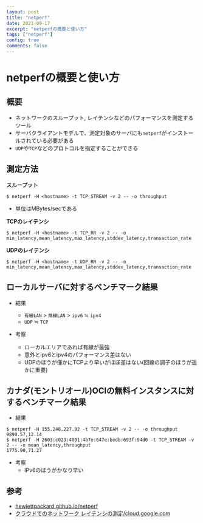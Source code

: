 ```yaml
---
layout: post
title: "netperf"
date: 2021-09-17
excerpt: "netperfの概要と使い方"
tags: ["netperf"]
config: true
comments: false
---
```


# netperfの概要と使い方

## 概要
 - ネットワークのスループット, レイテンシなどのパフォーマンスを測定するツール
 - サーバクライアントモデルで、測定対象のサーバにも`netperf`がインストールされている必要がある
 - `UDP`や`TCP`などのプロトコルを指定することができる

## 測定方法

**スループット**  
```console
$ netperf -H <hostname> -t TCP_STREAM -v 2 -- -o throughput
```
 - 単位はMBytes/secである

**TCPのレイテンシ**  

```console
$ netperf -H <hostname> -t TCP_RR -v 2 -- -o min_latency,mean_latency,max_latency,stddev_latency,transaction_rate
```

**UDPのレイテンシ**  
```console
$ netperf -H <hostname> -t UDP_RR -v 2 -- -o min_latency,mean_latency,max_latency,stddev_latency,transaction_rate
```

## ローカルサーバに対するベンチマーク結果
 - 結果
   - `有線LAN` > `無線LAN` > `ipv6` ≒ `ipv4`
   - `UDP` ≒ `TCP` 

 - 考察
   - ローカルエリアであれば有線が最強  
   - 意外とipv6とipv4のパフォーマンス差はない  
   - UDPのほうが僅かにTCPより早いがほぼ差はない(回線の調子のほうが遥かに重要)

## カナダ(モントリオール)OCIの無料インスタンスに対するベンチマーク結果

 - 結果
```console
$ netperf -H 155.248.227.92 -t TCP_STREAM -v 2 -- -o throughput  
9890.57,12.14
$ netperf -H 2603:c023:4001:4b7e:647e:bedb:693f:94d0 -t TCP_STREAM -v 2 -- -o mean_latency,throughput
1775.90,71.27
```
 - 考察
   - IPv6のほうがかなり早い

## 参考
 - [hewlettpackard.github.io/netperf](https://hewlettpackard.github.io/netperf/doc/netperf.html)
 - [クラウドでのネットワーク レイテンシの測定/cloud.google.com](https://cloud.google.com/blog/ja/products/networking/using-netperf-and-ping-to-measure-network-latency)
